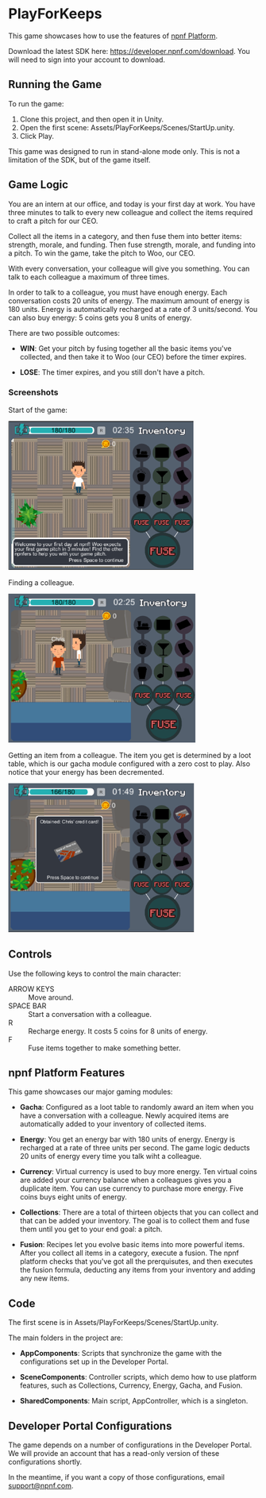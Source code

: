 # PlayForKeeps
This game showcases how to use the features of [npnf Platform](https://developer.npnf.com).

Download the latest SDK here: https://developer.npnf.com/download. You will need to sign into your account to download.

## Running the Game
To run the game:
<ol>
  <li>Clone this project, and then open it in Unity.</li>
  <li>Open the first scene: Assets/PlayForKeeps/Scenes/StartUp.unity.</li>
  <li>Click Play.</li>
</ol>
This game was designed to run in stand-alone mode only. This is not a limitation of the SDK, but of the game itself.

## Game Logic
You are an intern at our office, and today is your first day at work. You have three minutes to talk to every new colleague and collect the items required to craft a pitch for our CEO.

Collect all the items in a category, and then fuse them into better items: strength, morale, and funding. Then fuse strength, morale, and funding into a pitch. To win the game, take the pitch to Woo, our CEO.

With every conversation, your colleague will give you something. You can talk to each colleague a maximum of three times.

In order to talk to a colleague, you must have enough energy. Each conversation costs 20 units of energy. The maximum amount of energy is 180 units. Energy is automatically recharged at a rate of 3 units/second. You can also buy energy: 5 coins gets you 8 units of energy.

There are two possible outcomes:
* __WIN__: Get your pitch by fusing together all the basic items you've collected, and then take it to Woo (our CEO) before the timer expires.

* __LOSE__: The timer expires, and you still don't have a pitch.

### Screenshots

Start of the game:

<img src="https://github.com/npnf-inc/PlayForKeeps/blob/master/Screenshots/start.png" height="300" />

Finding a colleague.

<img src="https://github.com/npnf-inc/PlayForKeeps/blob/master/Screenshots/talkToChris.png" height="300" />

Getting an item from a colleague. The item you get is determined by a loot table, which is our gacha module configured with a zero cost to play. Also notice that your energy has been decremented.

<img src="https://github.com/npnf-inc/PlayForKeeps/blob/master/Screenshots/obtainItem.png" height="300" />

## Controls
Use the following keys to control the main character:
<dl>
  <dt>ARROW KEYS</dt>
  <dd>Move around.</dd>
  
  <dt>SPACE BAR</dt>
  <dd>Start a conversation with a colleague.</dd>
  
  <dt>R</dt>
  <dd>Recharge energy. It costs 5 coins for 8 units of energy.</dd>
  
  <dt>F</dt>
  <dd>Fuse items together to make something better.</dd>
</dl>

## npnf Platform Features
This game showcases our major gaming modules:

* __Gacha__: Configured as a loot table to randomly award an item when you have a conversation with a colleague. Newly acquired items are automatically added to your inventory of collected items.

* __Energy__: You get an energy bar with 180 units of energy. Energy is recharged at a rate of three units per second. The game logic deducts 20 units of energy every time you talk wiht a colleague.

* __Currency__: Virtual currency is used to buy more energy. Ten virtual coins are added your currency balance when a colleagues gives you a duplicate item. You can use currency to purchase more energy. Five coins buys eight units of energy.

* __Collections__: There are a total of thirteen objects that you can collect and that can be added your inventory. The goal is to collect them and fuse them until you get to your end goal: a pitch.

* __Fusion__: Recipes let you evolve basic items into more powerful items. After you collect all items in a category, execute a fusion. The npnf platform checks that you've got all the prerquisutes, and then executes the fusion formula, deducting any items from your inventory and adding any new items.

## Code
The first scene is in Assets/PlayForKeeps/Scenes/StartUp.unity.

The main folders in the project are:

* __AppComponents__: Scripts that synchronize the game with the configurations set up in the Developer Portal.

* __SceneComponents__: Controller scripts, which demo how to use platform features, such as Collections, Currency, Energy, Gacha, and Fusion.

* __SharedComponents__: Main script, AppController, which is a singleton.

## Developer Portal Configurations
The game depends on a number of configurations in the Developer Portal. We will provide an account that has a read-only version of these configurations shortly.

In the meantime, if you want a copy of those configurations, email support@npnf.com.
